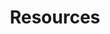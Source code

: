 ---
title: Resources
order: 3
sitemap:
  priority: 1
  changefreq: 'weekly'

sections:
    - layout: subpages

---